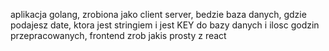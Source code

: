 aplikacja golang, zrobiona jako client server, bedzie baza danych, gdzie podajesz date, ktora jest stringiem i jest KEY do bazy danych i ilosc godzin przepracowanych, frontend zrob jakis prosty z react